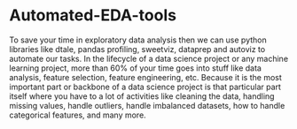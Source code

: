 # Automated-EDA-tools
To save your time in exploratory data analysis then we can use python libraries like dtale, pandas profiling, sweetviz, dataprep and autoviz to automate our tasks.
In the lifecycle of a data science project or any machine learning project, more than 60% of your time goes into stuff like data analysis, feature selection, feature engineering, etc. Because it is the most important part or backbone of a data science project is that particular part itself where you have to a lot of activities like cleaning the data, handling missing values, handle outliers, handle imbalanced datasets, how to handle categorical features, and many more.
